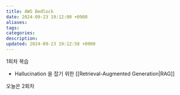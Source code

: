 ```yaml
---
title: AWS Bedlock
date: 2024-09-23 19:12:00 +0900
aliases: 
tags: 
categories: 
description: 
updated: 2024-09-23 19:12:58 +0900
---
```


1회차 복습

- Hallucination 을 잡기 위한 [[Retrieval-Augmented Generation|RAG]]

오늘은 2회차

